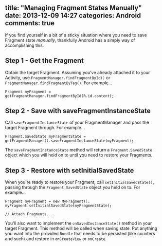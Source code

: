 title: "Managing Fragment States Manually"
date: 2013-12-09 14:27
categories: Android
comments: true
---
If you find yourself in a bit of a sticky situation where you need to save Fragment state *manually*, thankfully Android has a simply way of accomplishing this.

## Step 1 - Get the Fragment

Obtain the target Fragment. Assuming you've already attached it to your Activity, use `FragmentManager.findFragmentById()` or `FragmentManager.findFragmentByTag()`. For example...

    Fragment myFragment = getFragmentManager.findFragmentById(R.id.content);

## Step 2 - Save with saveFragmentInstanceState

Call `saveFragmentInstanceState` of your FragmentManager and pass the target Fragment through. For example...

    Fragment.SavedState myFragmentState = getFragmentManager().saveFragmentInstanceState(myFragment);

The `saveFragmentInstanceState` method will return a `Fragment.SavedState` object which you will hold on to until you need to restore your Fragments.

## Step 3 - Restore with setInitialSavedState

When you're ready to restore your Fragment, call `setInitialSavedState()`, passing through the `Fragment.SavedState` object you held on to. For example...

    Fragment myFragment = new MyFragment();
    myFragment.setInitialSavedState(myFragmentState);

    // Attach Fragments....

You'll also want to implement the `onSavedInstanceState()` method in your target Fragment. This method will be called when saving state. Put anything you want into the provided `Bundle` that needs to be persisted (like counters and such) and restore in `onCreateView` or `onCreate`.
